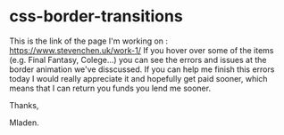 # css-border-transitions

This is the link of the page I'm working on : https://www.stevenchen.uk/work-1/
If you hover over some of the items (e.g. Final Fantasy, Colege...) you can see the errors and issues at the border animation we've disscussed.
If you can help me finish this errors today I would really appreciate it and hopefully get paid sooner, which means that I can return you funds you lend me sooner.

Thanks, 

Mladen.
